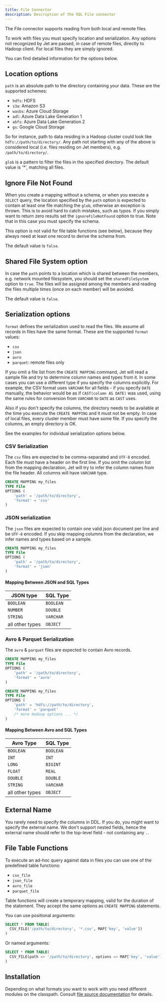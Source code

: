 ```yaml
---
title: File Connector
description: Description of the SQL File connector
---
```


The File connector supports reading from both local and remote files.

To work with files you must specify location and serialization.
Any options not recognized by Jet are passed, in case of remote files,
directly to Hadoop client. For local files they are simply ignored.

You can find detailed information for the options below.

## Location options

`path` is an absolute path to the directory containing your data. These
are the supported schemes:

* `hdfs`: HDFS
* `s3a`: Amazon S3
* `wasbs`: Azure Cloud Storage
* `adl`: Azure Data Lake Generation 1
* `abfs`: Azure Data Lake Generation 2
* `gs`: Google Cloud Storage

So for instance, path to data residing in a Hadoop cluster could look
like `hdfs://path/to/directory/`. Any path not starting with any of the
above is considered local (i.e. files residing on Jet members), e.g.
`/path/to/directory/`.

`glob` is a pattern to filter the files in the specified directory.
The default value is '*', matching all files.

## Ignore File Not Found

When you create a mapping without a schema, or when you execute a
`SELECT` query, the location specified by the `path` option is expected
to contain at least one file matching the `glob`, otherwise an exception
is thrown. This is to avoid hard to catch mistakes, such as typos. If
you simply want to return zero results set the `ignoreFileNotFound`
option to true. Note that in this case you must specify the schema.

This option is not valid for file table functions (see below), because
they always need at least one record to derive the schema from.

The default value is `false`.

## Shared File System option

In case the `path` points to a location which is shared between the
members, e.g. network mounted filesystem, you should set the
`sharedFileSystem` option to `true`. The files will be assigned among
the members and reading the files multiple times (once on each member)
will be avoided.

The default value is `false`.

## Serialization options

`format` defines the serialization used to read the files. We assume all
records in files have the same format. These are the supported `format`
values:

* `csv`
* `json`
* `avro`
* `parquet`: remote files only

If you omit a file list from the `CREATE MAPPING` command, Jet will read
a sample file and try to determine column names and types from it. In
some cases you can use a different type if you specify the columns
explicitly. For example, the CSV format uses `VARCHAR` for all fields -
if you specify `DATE` manually, the behavior would be as if `CAST(column
AS DATE)` was used, using the same rules for conversion from `VARCHAR`
to `DATE` as `CAST` uses.

Also if you don't specify the columns, the directory needs to be
available at the time you execute the `CREATE MAPPING` and it must not
be empty. In case of local files, every cluster member must have some
file. If you specify the columns, an empty directory is OK.

See the examples for individual serialization options below.

### CSV Serialization

The `csv` files are expected to be comma-separated and `UTF-8` encoded.
Each file must have a header on the first line. If you omit the column
list from the mapping declaration, Jet will try to infer the column
names from the file header. All columns will have `VARCHAR` type.

```sql
CREATE MAPPING my_files
TYPE File
OPTIONS (
    'path' = '/path/to/directory',
    'format' = 'csv'
)
```

### JSON serialization

The `json` files are expected to contain one valid json document per
line and be `UTF-8` encoded. If you skip mapping columns from the
declaration, we infer names and types based on a sample.

```sql
CREATE MAPPING my_files
TYPE File
OPTIONS (
    'path' = '/path/to/directory',
    'format' = 'json'
)
```

#### Mapping Between JSON and SQL Types

| JSON type | SQL Type  |
| - | - |
| `BOOLEAN` | `BOOLEAN` |
| `NUMBER` | `DOUBLE` |
| `STRING` | `VARCHAR` |
| all other types | `OBJECT` |

### Avro & Parquet Serialization

The `avro` & `parquet` files are expected to contain Avro records.

```sql
CREATE MAPPING my_files
TYPE File
OPTIONS (
    'path' = '/path/to/directory',
    'format' = 'avro'
)
```

```sql
CREATE MAPPING my_files
TYPE File
OPTIONS (
    'path' = 'hdfs://path/to/directory',
    'format' = 'parquet'
    /* more Hadoop options ... */
)
```

#### Mapping Between Avro and SQL Types

| Avro Type | SQL Type |
| - | - |
| `BOOLEAN` | `BOOLEAN` |
| `INT` | `INT` |
| `LONG` | `BIGINT` |
| `FLOAT` | `REAL` |
| `DOUBLE` | `DOUBLE` |
| `STRING` | `VARCHAR` |
| all other types | `OBJECT` |

## External Name

You rarely need to specify the columns in DDL. If you do, you might want
to specify the external name. We don't support nested fields, hence the
external name should refer to the top-level field - not containing any
`.`.

## File Table Functions

To execute an ad-hoc query against data in files you can use one of the
predefined table functions:

* `csv_file`
* `json_file`
* `avro_file`
* `parquet_file`

Table functions will create a temporary mapping, valid for the duration
of the statement. They accept the same options as `CREATE MAPPING`
statements.

You can use positional arguments:

```sql
SELECT * FROM TABLE(
  CSV_FILE('/path/to/directory', '*.csv', MAP['key', 'value'])
)
```

Or named arguments:

```sql
SELECT * FROM TABLE(
  CSV_FILE(path => '/path/to/directory', options => MAP['key', 'value'])
)
```

## Installation

Depending on what formats you want to work with you need different
modules on the classpath. Consult [file source documentation](
../api/sources-sinks#the-format) for details.
